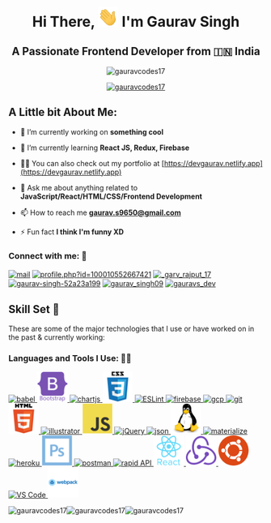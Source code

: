 <h1 align="center">Hi There,  <img  src="https://raw.githubusercontent.com/ABSphreak/ABSphreak/master/gifs/Hi.gif" width="40px"> I'm Gaurav Singh</h1>
<h2 align="center">A Passionate Frontend Developer from 🇮🇳 India</h2>

<p align="center"> <img src="https://komarev.com/ghpvc/?username=gauravcodes17&label=Profile%20views&color=0e75b6&style=flat" alt="gauravcodes17" /> </p>

<p align="center"> <a href="https://github.com/ryo-ma/github-profile-trophy"><img src="https://github-profile-trophy.vercel.app/?username=gauravcodes17" alt="gauravcodes17" /></a> </p>

## A Little bit About Me:

- 🔭 I’m currently working on **something cool**

- 🌱 I’m currently learning **React JS, Redux, Firebase**

- 👨‍💻 You can also check out my portfolio at [https://devgaurav.netlify.app](https://devgaurav.netlify.app)

- 💬 Ask me about anything related to **JavaScript/React/HTML/CSS/Frontend Development**

- 📫 How to reach me **gaurav.s9650@gmail.com**

- ⚡ Fun fact **I think I'm funny XD**

<h3 align="left">Connect with me: 🤝</h3>
<p align="left">
<a href="mailto:gaurav.s9650@gmail.com" target="blank"><img align="center" src="https://www.vectorlogo.zone/logos/gmail/gmail-ar21.svg" alt="mail" height="50" width="100" /></a>
<a href="https://fb.com/profile.php?id=100010552667421" target="blank"><img align="center" src="https://www.vectorlogo.zone/logos/facebook/facebook-ar21.svg" alt="profile.php?id=100010552667421" height="50" width="100" /></a>
<a href="https://instagram.com/_garv_rajput_17" target="blank"><img align="center" src="https://www.vectorlogo.zone/logos/instagram/instagram-ar21.svg" alt="_garv_rajput_17" height="50" width="100" /></a>
<a href="https://linkedin.com/in/gaurav-singh-52a23a199" target="blank"><img align="center" src="https://www.vectorlogo.zone/logos/linkedin/linkedin-ar21.svg" alt="gaurav-singh-52a23a199" height="50" width="100" /></a>
<a href="https://codepen.io/gauravcodes17" target="blank"><img align="center" src="https://www.vectorlogo.zone/logos/codepen/codepen-ar21.svg" alt="gaurav_singh09" height="50" width="100" /></a>
<a href="https://www.leetcode.com/gauravcodes17" target="blank"><img align="center" src="https://leetcode.com/static/packages/interview_landing/images/logo.svg" alt="gauravs_dev" height="30" width="40" /></a>
</p>

## Skill Set :muscle:

These are some of the major technologies that I use or have worked on in the past & currently working:

<h3 align="left">Languages and Tools I Use: 👨‍💻</h3>
<p align="left"> <a href="https://babeljs.io/" target="_blank" rel="noreferrer"> <img src="https://www.vectorlogo.zone/logos/babeljs/babeljs-icon.svg" alt="babel" width="60" height="60"/> </a> <a href="https://getbootstrap.com" target="_blank" rel="noreferrer"> <img src="https://raw.githubusercontent.com/devicons/devicon/master/icons/bootstrap/bootstrap-plain-wordmark.svg" alt="bootstrap" width="60" height="60"/> </a> <a href="https://www.chartjs.org" target="_blank" rel="noreferrer"> <img src="https://www.chartjs.org/media/logo-title.svg" alt="chartjs" width="60" height="60"/> </a> <a href="https://www.w3schools.com/css/" target="_blank" rel="noreferrer"> <img src="https://raw.githubusercontent.com/devicons/devicon/master/icons/css3/css3-original-wordmark.svg" alt="css3" width="60" height="60"/> </a> <a href="https://eslint.org/" target="_blank" rel="noreferrer"> <img src="https://www.vectorlogo.zone/logos/eslint/eslint-icon.svg" alt="ESLint" width="60" height="60"/> </a> <a href="https://firebase.google.com/" target="_blank" rel="noreferrer"> <img src="https://www.vectorlogo.zone/logos/firebase/firebase-icon.svg" alt="firebase" width="60" height="60"/> </a> <a href="https://cloud.google.com" target="_blank" rel="noreferrer"> <img src="https://www.vectorlogo.zone/logos/google_cloud/google_cloud-icon.svg" alt="gcp" width="60" height="60"/> </a> <a href="https://git-scm.com/" target="_blank" rel="noreferrer"> <img src="https://www.vectorlogo.zone/logos/git-scm/git-scm-icon.svg" alt="git" width="60" height="60"/> </a> <a href="https://www.w3schools.com/html/" target="_blank" rel="noreferrer"> <img src="https://raw.githubusercontent.com/devicons/devicon/master/icons/html5/html5-original-wordmark.svg" alt="html5" width="60" height="60"/> </a> <a href="https://www.adobe.com/in/products/illustrator.html" target="_blank" rel="noreferrer"> <img src="https://www.vectorlogo.zone/logos/adobe_illustrator/adobe_illustrator-icon.svg" alt="illustrator" width="60" height="60"/> </a> <a href="https://developer.mozilla.org/en-US/docs/Web/JavaScript" target="_blank" rel="noreferrer"> <img src="https://raw.githubusercontent.com/devicons/devicon/master/icons/javascript/javascript-original.svg" alt="javascript" width="60" height="60"/> </a> <a href="https://jquery.com/" target="_blank" rel="noreferrer"> <img src="https://www.vectorlogo.zone/logos/jquery/jquery-icon.svg" alt="jQuery" width="60" height="60"/> </a> <a href="https://www.w3schools.com/js/js_json_intro.asp" target="_blank" rel="noreferrer"> <img src="https://www.vectorlogo.zone/logos/json/json-icon.svg" alt="json" width="60" height="60"/> </a> <a href="https://www.linux.org/" target="_blank" rel="noreferrer"> <img src="https://raw.githubusercontent.com/devicons/devicon/master/icons/linux/linux-original.svg" alt="linux" width="60" height="60"/> </a> <a href="https://materializecss.com/" target="_blank" rel="noreferrer"> <img src="https://raw.githubusercontent.com/prplx/svg-logos/5585531d45d294869c4eaab4d7cf2e9c167710a9/svg/materialize.svg" alt="materialize" width="60" height="60"/> </a> <a href="https://www.netlify.com/" target=_blank" rel="noreferrer"> <img src="https://www.vectorlogo.zone/logos/netlify/netlify-icon.svg" alt="heroku" width="60" height="60"/> </a> <a href="https://www.photoshop.com/en" target="_blank" rel="noreferrer"> <img src="https://raw.githubusercontent.com/devicons/devicon/master/icons/photoshop/photoshop-line.svg" alt="photoshop" width="60" height="60"/> </a> <a href="https://postman.com" target="_blank" rel="noreferrer"> <img src="https://www.vectorlogo.zone/logos/getpostman/getpostman-icon.svg" alt="postman" width="60" height="60"/> </a> <a href="https://rapidapi.com/" target="_blank" rel="noreferrer"> <img src="https://www.vectorlogo.zone/logos/rapidapi/rapidapi-icon.svg" alt="rapid API" width="60" height="60"/> </a> <a href="https://reactjs.org/" target="_blank" rel="noreferrer"> <img src="https://raw.githubusercontent.com/devicons/devicon/master/icons/react/react-original-wordmark.svg" alt="react" width="60" height="60"/> </a> <a href="https://redux.js.org" target="_blank" rel="noreferrer"> <img src="https://raw.githubusercontent.com/devicons/devicon/master/icons/redux/redux-original.svg" alt="redux" width="60" height="60"/> </a> <a href="https://ubuntu.com/" target="_blank" rel="noreferrer"> <img title="Ubuntu" alt="Ubuntu" width="60px" height="60px" src="https://raw.githubusercontent.com/github/explore/master/topics/ubuntu/ubuntu.png"/> </a> <a href="https://code.visualstudio.com/" target="_blank" rel="noreferrer">  <img title="VS Code" alt="VS Code" width="60px" height="60px" src="https://www.vectorlogo.zone/logos/visualstudio_code/visualstudio_code-icon.svg"/> </a> <a href="https://webpack.js.org" target="_blank" rel="noreferrer"> <img src="https://raw.githubusercontent.com/devicons/devicon/d00d0969292a6569d45b06d3f350f463a0107b0d/icons/webpack/webpack-original-wordmark.svg" alt="webpack" width="60" height="60"/> </a> </p>

<p><img align="left" src="https://github-readme-stats.vercel.app/api/top-langs?username=gauravcodes17&show_icons=true&theme=radical&include_all_commits=true&locale=en&layout=compact" alt="gauravcodes17" /></p>

<p><img align="left" src="https://github-readme-stats.vercel.app/api?username=gauravcodes17&show_icons=true&theme=radical&include_all_commits=true" alt="gauravcodes17" /></p>

<p><img align="left" src="https://github-readme-streak-stats.herokuapp.com/?user=gauravcodes17&show_icons=true&theme=radical&include_all_commits=true" alt="gauravcodes17" /></p>
